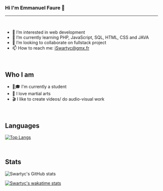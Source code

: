 ### Hi I'm Emmanuel Faure 👋
<hr><br/>

- 👀 I’m interested in web development
- 🌱 I’m currently learning PHP, JavaScript, SQL, HTML, CSS and JAVA
- 👯 I’m looking to collaborate on fullstack project
- 📫 How to reach me: iSwartyc@gmx.fr

<br/>

## Who I am

- 👨🎓 I'm currently a student
- 🥋 I love martial arts
- 🎬 I like to create videos/ do audio-visual work

<br/>

## Languages


[![Top Langs](https://github-readme-stats.vercel.app/api/top-langs/?username=Swartyc&langs_count=8&theme=jolly)](https://github.com/Swartyc/github-readme-stats)

<!--
[![Top Langs](https://github-readme-stats.vercel.app/api/top-langs/?username=Swartyc&layout=compact&langs_count=8&theme=jolly)](https://github.com/Swartyc/github-readme-stats)
-->


<br/>

## Stats

![Swartyc's GitHub stats](https://github-readme-stats.vercel.app/api?username=Swartyc&show_icons=true&theme=jolly)


[![Swartyc's wakatime stats](https://github-readme-stats.vercel.app/api/wakatime?username=342a9f18-bd04-46ac-91ce-7dfa7b72d5ae&theme=jolly)](https://github.com/Swartyc/github-readme-stats)


